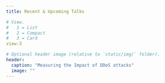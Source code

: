 ```yaml
---
title: Recent & Upcoming Talks

# View.
#   1 = List
#   2 = Compact
#   3 = Card
view:3

# Optional header image (relative to `static/img/` folder).
header:
  caption: "Measuring the Impact of DDoS attacks"
  image: ""
---
```

